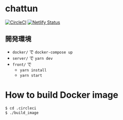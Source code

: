 # chattun

[![CircleCI](https://circleci.com/gh/opt-tech/chattun.svg?style=svg&circle-token=8a09945e171444e71d3a1a3c9f2f83d4d7a8778d)](https://circleci.com/gh/opt-tech/chattun)
[![Netlify Status](https://api.netlify.com/api/v1/badges/614731c1-557d-4451-95cf-fd2ea7af5e78/deploy-status)](https://app.netlify.com/sites/chattun/deploys)

## 開発環境

- `docker/` で `docker-compose up`
- `server/` で `yarn dev`
- `front/` で
  - `yarn install`
  - `yarn start`

# How to build Docker image

```sh
$ cd .circleci
$ ./build_image
```
